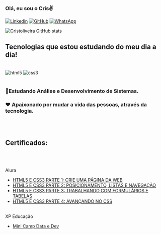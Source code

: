### Olá, eu sou o Cris✌️


[![Linkedin](https://img.shields.io/badge/LinkedIn-0077B5?style=for-the-badge&logo=linkedin&logoColor=white)](https://www.linkedin.com/in/cristopher-menezes)
[![GitHub](https://img.shields.io/badge/GitHub-100000?style=for-the-badge&logo=github&logoColor=white)](https://github.com/cristoliveira)
[![WhatsApp](https://img.shields.io/badge/WhatsApp-25D366?style=for-the-badge&logo=whatsapp&logoColor=white)](https://wa.me/5511949694303)



![Cristoliveira GitHub stats](https://github-readme-stats.vercel.app/api?username=cristoliveira&show_icons=true&theme=highcontrast)



## Tecnologias que estou estudando do meu dia a dia!

<div style="display: inline_block"><br/>
<img align= "center" alt="html5" src="https://img.shields.io/badge/HTML5-E34F26?style=for-the-badge&logo=html5&logoColor=white"/>
<img align= "center" alt="css3" src="https://img.shields.io/badge/CSS3-1572B6?style=for-the-badge&logo=css3&logoColor=white"/>
</div></br>

### 📝Estudando Análise e Desenvolvimento de Sistemas.  
### ❤ Apaixonado por mudar a vida das pessoas, através da tecnologia.
<br></br>
## Certificados: 
<br></br>

Alura
- [HTML5 E CSS3 PARTE 1: CRIE UMA PÁGINA DA WEB](https://cursos.alura.com.br/certificate/e1b32ebd-7404-4bd5-827a-a4537c324dab)
- [HTML5 E CSS3 PARTE 2: POSICIONAMENTO, LISTAS E NAVEGAÇÃO](https://cursos.alura.com.br/certificate/a5155bce-3685-46f1-98d3-b894b7f3f503)
- [HTML5 E CSS3 PARTE 3: TRABALHANDO COM FORMULÁRIOS E TABELAS](https://cursos.alura.com.br/certificate/13e5573d-00ed-4411-9883-1cb29085f5d5)
- [HTML5 E CSS3 PARTE 4: AVANÇANDO NO CSS](https://cursos.alura.com.br/certificate/8dbc75de-f9a4-4aeb-a3ff-d81ad066d21c)
<br></br>

XP Educação 
- [Mini Camp Data e Dev](https://www.linkedin.com/feed/update/urn:li:activity:6970058314143399936/)
